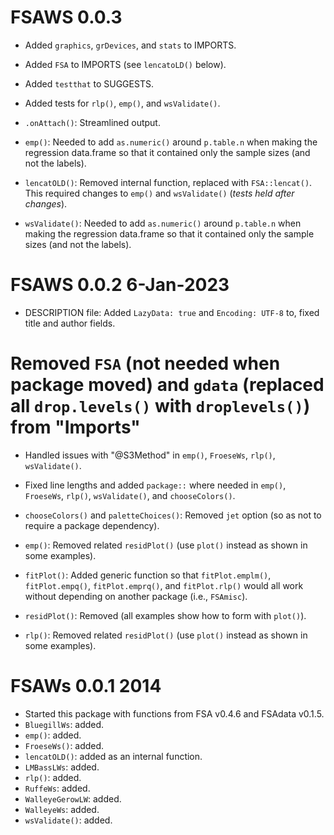 # FSAWS 0.0.3
* Added `graphics`, `grDevices`, and `stats` to IMPORTS.
* Added `FSA` to IMPORTS (see `lencatoLD()` below).
* Added `testthat` to SUGGESTS.
* Added tests for `rlp()`, `emp()`, and `wsValidate()`.

* `.onAttach()`: Streamlined output.
* `emp()`: Needed to add `as.numeric()` around `p.table.n` when making the regression data.frame so that it contained only the sample sizes (and not the labels).
* `lencatOLD()`: Removed internal function, replaced with `FSA::lencat()`. This required changes to `emp()` and `wsValidate()` (*tests held after changes*).
* `wsValidate()`: Needed to add `as.numeric()` around `p.table.n` when making the regression data.frame so that it contained only the sample sizes (and not the labels).

# FSAWS 0.0.2 6-Jan-2023 
* DESCRIPTION file: Added `LazyData: true` and `Encoding: UTF-8` to, fixed title and author fields.
# Removed `FSA` (not needed when package moved) and `gdata` (replaced all `drop.levels()` with `droplevels()`) from "Imports"
* Handled issues with "@S3Method" in `emp()`, `FroeseWs`, `rlp()`, `wsValidate()`.
* Fixed line lengths and added `package::` where needed in `emp()`, `FroeseWs`, `rlp()`, `wsValidate()`, and `chooseColors()`.

* `chooseColors()` and `paletteChoices()`: Removed `jet` option (so as not to require a package dependency).
* `emp()`: Removed related `residPlot()` (use `plot()` instead as shown in some examples).
* `fitPlot()`: Added generic function so that `fitPlot.emplm()`, `fitPlot.empq()`, `fitPlot.emprq()`, and `fitPlot.rlp()` would all work without depending on another package (i.e., `FSAmisc`).
* `residPlot()`: Removed (all examples show how to form with `plot()`).
* `rlp()`: Removed related `residPlot()` (use `plot()` instead as shown in some examples).

# FSAWs 0.0.1 2014
* Started this package with functions from FSA v0.4.6 and FSAdata v0.1.5.
* `BluegillWs`: added.
* `emp()`: added.
* `FroeseWs()`: added.
* `lencatOLD()`: added as an internal function.
* `LMBassLWs`: added.
* `rlp()`: added.
* `RuffeWs`: added.
* `WalleyeGerowLW`: added.
* `WalleyeWs`: added.
* `wsValidate()`: added.
